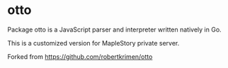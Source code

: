 # otto

Package otto is a JavaScript parser and interpreter written natively in Go.

This is a customized version for MapleStory private server.

Forked from https://github.com/robertkrimen/otto



